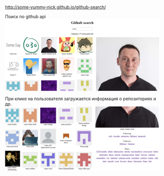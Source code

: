 http://some-yummy-nick.github.io/github-search/

Поиск по github api
![Screenshot](search-1.png)

При клике на пользователя загружается информация о репозиториях и др.
![Screenshot](search-2.png)
